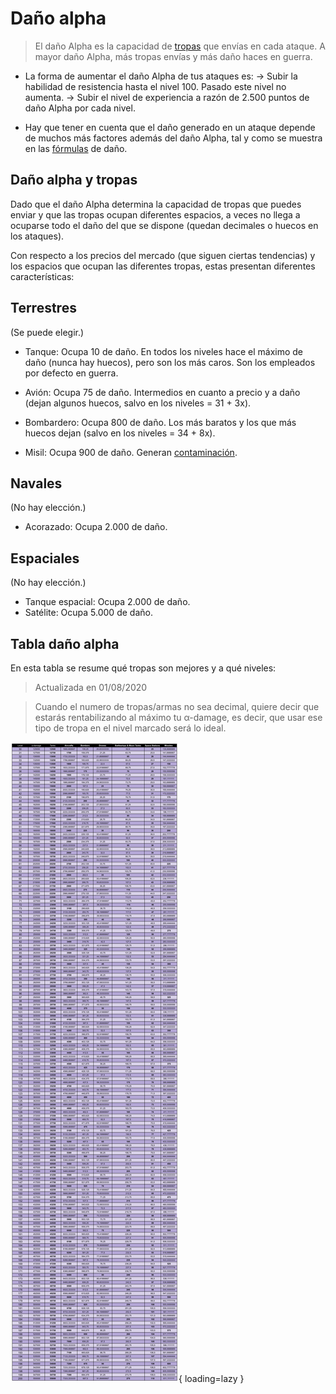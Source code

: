 # Daño alpha

> El daño Alpha es la capacidad de [tropas](/4.-Guerras/Tropas/) que envías en cada ataque. A mayor daño Alpha, más tropas envías y más daño haces en guerra.

- La forma de aumentar el daño Alpha de tus ataques es:
   -> Subir la habilidad de resistencia hasta el nivel 100. Pasado este nivel no aumenta.
   -> Subir el nivel de experiencia a razón de 2.500 puntos de daño Alpha por cada nivel.

- Hay que tener en cuenta que el daño generado en un ataque depende de muchos más factores además del daño Alpha, tal y como se muestra en las [fórmulas](/5.-Avanzado/Formulas/) de daño.

## Daño alpha y tropas

Dado que el daño Alpha determina la capacidad de tropas que puedes enviar y que las tropas ocupan diferentes espacios, a veces no llega a ocuparse todo el daño del que se dispone (quedan decimales o huecos en los ataques).

Con respecto a los precios del mercado (que siguen ciertas tendencias) y los espacios que ocupan las diferentes tropas, estas presentan diferentes características:

## Terrestres
(Se puede elegir.)

- Tanque: Ocupa 10 de daño. En todos los niveles hace el máximo de daño (nunca hay huecos), pero son los más caros. Son los empleados por defecto en guerra.

- Avión: Ocupa 75 de daño. Intermedios en cuanto a precio y a daño (dejan algunos huecos, salvo en los niveles = 31 + 3x).

- Bombardero: Ocupa 800 de daño. Los más baratos y los que más huecos dejan (salvo en los niveles = 34 + 8x).

- Misil: Ocupa 900 de daño. Generan [contaminación](/2.-Economia/Contaminaci%C3%B3n/).

## Navales
(No hay elección.)

- Acorazado: Ocupa 2.000 de daño.

## Espaciales
(No hay elección.)

- Tanque espacial: Ocupa 2.000 de daño.
- Satélite: Ocupa 5.000 de daño.


## Tabla daño alpha
En esta tabla se resume qué tropas son mejores y a qué niveles:
> Actualizada en 01/08/2020
<!-- ![](https://image.ibb.co/cAhLj8/IMG_20180616_WA0264.jpg) -->

> Cuando el numero de tropas/armas no sea decimal, quiere decir que estarás rentabilizando al máximo tu α-damage, es decir, que usar ese tipo de tropa en el nivel marcado será lo ideal.

![](/img/posts/guerras/tabla-dano-alpha.png){ loading=lazy }